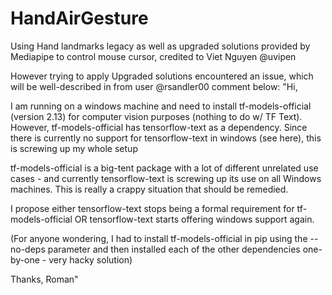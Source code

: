 # HandAirGesture

Using Hand landmarks legacy as well as upgraded solutions provided by Mediapipe to control mouse cursor, credited to Viet Nguyen @uvipen

However trying to apply Upgraded solutions encountered an issue, which will be well-described in from user @rsandler00 comment below:
"Hi,

I am running on a windows machine and need to install tf-models-official (version 2.13) for computer vision purposes (nothing to do w/ TF Text). However, tf-models-official has tensorflow-text as a dependency. Since there is currently no support for tensorflow-text in windows (see here), this is screwing up my whole setup

tf-models-official is a big-tent package with a lot of different unrelated use cases - and currently tensorflow-text is screwing up its use on all Windows machines. This is really a crappy situation that should be remedied.

I propose either tensorflow-text stops being a formal requirement for tf-models-official OR tensorflow-text starts offering windows support again.

(For anyone wondering, I had to install tf-models-official in pip using the --no-deps parameter and then installed each of the other dependencies one-by-one - very hacky solution)

Thanks,
Roman"
